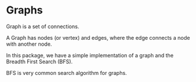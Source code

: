 # Graphs

Graph is a set of connections.

A Graph has nodes (or vertex) and edges, where the edge connects a node with another node.

In this package, we have a simple implementation of a graph and the Breadth First Search (BFS).

BFS is very common search algorithm for graphs.
